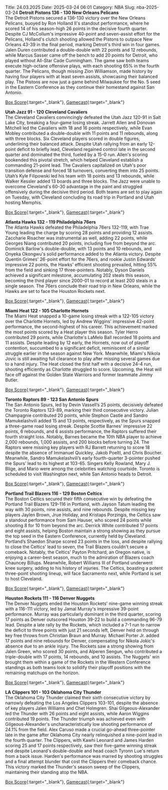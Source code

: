 Title: 24.03.2025
Date: 2025-03-24 06:01
Category: NBA 
Slug: nba-2025-03-24 
**Detroit Pistons 136 - 130 New Orleans Pelicans**  
The Detroit Pistons secured a 136-130 victory over the New Orleans Pelicans, buoyed by Ron Holland II's standout performance, where he scored 14 of his season-high 26 points in the decisive fourth quarter. Despite CJ McCollum's impressive 40-point and seven-assist effort for the Pelicans, Holland's clutch shooting allowed the Pistons to outpace New Orleans 43-39 in the final period, marking Detroit's third win in four games. Jalen Duren contributed a double-double with 22 points and 12 rebounds, while Marcus Sasser came off the bench to add 20 points for Detroit, who played without All-Star Cade Cunningham. The game saw both teams execute high-octane offensive plays, with each shooting 65% in the fourth quarter. The Pelicans, though missing Zion Williamson, made history by having four players with at least seven assists, showcasing their balanced play. The Pistons are now just a game behind Milwaukee for the No. 5 seed in the Eastern Conference as they continue their homestand against San Antonio. 

[Box Score](/game/nop-vs-det-0022401029/box-score){:target="_blank"}, [Gamecast](/game/nop-vs-det-0022401029){:target="_blank"}<br>

**Utah Jazz 91 - 120 Cleveland Cavaliers**  
The Cleveland Cavaliers convincingly defeated the Utah Jazz 120-91 in Salt Lake City, breaking a four-game losing streak. Jarrett Allen and Donovan Mitchell led the Cavaliers with 18 and 16 points respectively, while Evan Mobley contributed a double-double with 11 points and 11 rebounds, along with three blocks. Six Cleveland players scored in double figures, underlining their balanced attack. Despite Utah rallying from an early 12-point deficit to briefly lead, Cleveland regained control late in the second quarter and dominated the third, fueled by a 15-0 run. Allen's scoring bookended this pivotal stretch, which helped Cleveland establish a commanding 21-point lead. The Cavaliers capitalized on Utah's poor transition defense and forced 18 turnovers, converting them into 25 points. Utah’s Kyle Filipowski led his team with 18 points and 13 rebounds, while Walker Kessler added 13 boards and three blocks. The Jazz were unable to overcome Cleveland's 60-30 advantage in the paint and struggled offensively during the decisive third period. Both teams are set to play again on Tuesday, with Cleveland concluding its road trip in Portland and Utah hosting Memphis. 

[Box Score](/game/cle-vs-uta-0022401030/box-score){:target="_blank"}, [Gamecast](/game/cle-vs-uta-0022401030){:target="_blank"}<br>

**Atlanta Hawks 132 - 119 Philadelphia 76ers**  
The Atlanta Hawks defeated the Philadelphia 76ers 132-119, with Trae Young leading the charge by scoring 28 points and providing 12 assists. Zaccharie Risacher was instrumental as well, adding 22 points, while Georges Niang contributed 20 points, including five from beyond the arc. Dominick Barlow's double-double, with 13 points and 10 rebounds, and Onyeka Okongwu's solid performance added to the Atlanta victory. Despite Quentin Grimes' 26-point effort for the 76ers, and rookie Justin Edwards' impressive 22 points, the Hawks' efficient shooting prevailed, hitting 55% from the field and sinking 17 three-pointers. Notably, Dyson Daniels achieved a significant milestone, accumulating 202 steals this season, becoming the third player since 2000-01 to record at least 200 steals in a single season. The 76ers conclude their road trip in New Orleans, while the Hawks are set to face the Houston Rockets next. 

[Box Score](/game/phi-vs-atl-0022401031/box-score){:target="_blank"}, [Gamecast](/game/phi-vs-atl-0022401031){:target="_blank"}<br>

**Miami Heat 122 - 105 Charlotte Hornets**  
The Miami Heat snapped a 10-game losing streak with a 122-105 victory over the Charlotte Hornets, led by Andrew Wiggins' impressive 42-point performance, the second-highest of his career. This achievement marked the most points scored by a Heat player this season. Tyler Herro contributed 29 points, while Charlotte's LaMelo Ball recorded 18 points and 11 assists. Despite leading by 12 early, the Hornets, now out of playoff contention, succumbed to a significant deficit, reminiscent of a similar struggle earlier in the season against New York. Meanwhile, Miami's Nikola Jovic is still awaiting full clearance to play after missing several games due to a hand injury. The Heat closed the first half with a decisive 24-4 run, shooting efficiently as Charlotte struggled to score. Upcoming, the Heat will face off against the Golden State Warriors and former teammate Jimmy Butler. 

[Box Score](/game/cha-vs-mia-0022401032/box-score){:target="_blank"}, [Gamecast](/game/cha-vs-mia-0022401032){:target="_blank"}<br>

**Toronto Raptors 89 - 123 San Antonio Spurs**  
The San Antonio Spurs, led by Devin Vassell’s 25 points, decisively defeated the Toronto Raptors 123-89, marking their third consecutive victory. Julian Champagnie contributed 20 points, while Stephon Castle and Sandro Mamukelashvili added 15 and 13 points, respectively, as the Spurs snapped a three-game road losing streak. Despite Scottie Barnes' impressive 22 points, 6 rebounds, and 6 assists performance, the Raptors suffered their fourth straight loss. Notably, Barnes became the 10th NBA player to achieve 2,000 rebounds, 1,000 assists, and 200 blocks before turning 24. The Raptors were missing key players with RJ Barrett returning to score 18 despite the absence of Immanuel Quickley, Jakob Poeltl, and Chris Boucher. Meanwhile, Sandro Mamukelashvili’s early fourth-quarter 3-pointer pushed the Spurs’ lead to its highest at 103-65. Singers Kelly Rowland, Mary J. Blige, and Mario were among the celebrities watching courtside. Toronto is scheduled to visit Washington next, while San Antonio heads to Detroit. 

[Box Score](/game/sas-vs-tor-0022401033/box-score){:target="_blank"}, [Gamecast](/game/sas-vs-tor-0022401033){:target="_blank"}<br>

**Portland Trail Blazers 116 - 129 Boston Celtics**  
The Boston Celtics secured their fifth consecutive win by defeating the Portland Trail Blazers 129-116 in Portland, with Jayson Tatum leading the way with 30 points, nine assists, and nine rebounds. Despite missing key players Jaylen Brown, Jrue Holiday, and Kristaps Porzingis, the Celtics saw a standout performance from Sam Hauser, who scored 24 points while shooting 8 for 10 from beyond the arc. Derrick White contributed 17 points and eight assists, helping Boston maintain a strong showing as they pursue the top seed in the Eastern Conference, currently held by Cleveland. Portland’s Shaedon Sharpe scored 23 points in the loss, and despite rallying to close the Celtics' lead to seven, the Trail Blazers couldn't secure a comeback. Notably, the Celtics' Payton Pritchard, an Oregon native, is enjoying a career-best season, much to the admiration of Blazers coach Chauncey Billups. Meanwhile, Robert Williams III of Portland underwent knee surgery, adding to his history of injuries. The Celtics, boasting a potent three-point shooting lineup, will face Sacramento next, while Portland is set to host Cleveland. 

[Box Score](/game/bos-vs-por-0022401034/box-score){:target="_blank"}, [Gamecast](/game/bos-vs-por-0022401034){:target="_blank"}<br>

**Houston Rockets 111 - 116 Denver Nuggets**  
The Denver Nuggets ended the Houston Rockets' nine-game winning streak with a 116-111 victory, led by Jamal Murray's impressive 39-point performance. Murray was particularly dominant in the third quarter, scoring 17 points as Denver outscored Houston 39-22 to build a commanding 96-79 lead. Despite a late rally by the Rockets, which included a 7-1 run to narrow the deficit to three points with just 21 seconds left, Denver held on through key free throws from Christian Braun and Murray. Michael Porter Jr. added 17 points and nine rebounds for Denver, compensating for Nikola Jokic's absence due to an ankle injury. The Rockets saw a strong showing from Jalen Green, who scored 30 points, and Alperen Sengun, who contributed a triple-double with 17 points, 14 rebounds, and 10 assists. The Nuggets' win brought them within a game of the Rockets in the Western Conference standings as both teams look to solidify their playoff positions with the remaining matchups on the horizon. 

[Box Score](/game/den-vs-hou-0022401035/box-score){:target="_blank"}, [Gamecast](/game/den-vs-hou-0022401035){:target="_blank"}<br>

**LA Clippers 101 - 103 Oklahoma City Thunder**  
The Oklahoma City Thunder claimed their sixth consecutive victory by narrowly defeating the Los Angeles Clippers 103-101, despite the absence of key players Jalen Williams and Chet Holmgren. Shai Gilgeous-Alexander led the Thunder with 26 points and eight assists, while Aaron Wiggins contributed 19 points. The Thunder triumph was achieved even with Gilgeous-Alexander's uncharacteristically low shooting performance of 24.1% from the field. Alex Caruso made a crucial go-ahead three-pointer late in the game after Oklahoma City nearly relinquished a nine-point lead in the fourth quarter. The Clippers, with Kawhi Leonard and James Harden scoring 25 and 17 points respectively, saw their five-game winning streak end despite Leonard's double-double and head coach Tyronn Lue's return from a back issue. Harden's performance was marred by shooting struggles and a final attempt blunder that cost the Clippers their comeback chance. This victory marked the Thunder's season sweep of the Clippers, maintaining their standing atop the NBA. 

[Box Score](/game/okc-vs-lac-0022401036/box-score){:target="_blank"}, [Gamecast](/game/okc-vs-lac-0022401036){:target="_blank"}<br>

